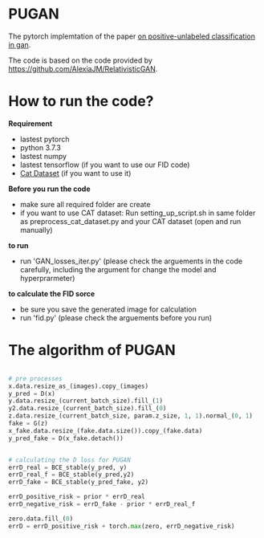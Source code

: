 # PUGAN

The pytorch implemtation of the paper [on positive-unlabeled classification in gan](https://arxiv.org/abs/2002.01136). 

The code is based on the code provided by https://github.com/AlexiaJM/RelativisticGAN.

# How to run the code?

**Requirement**
* lastest pytorch
* python 3.7.3
* lastest numpy
* lastest tensorflow (if you want to use our FID code)
* [Cat Dataset](http://academictorrents.com/details/c501571c29d16d7f41d159d699d0e7fb37092cbd) (if you want to use it)


**Before you run the code**
* make sure all required folder are create
* if you want to use CAT dataset: Run setting_up_script.sh in same folder as preprocess_cat_dataset.py and your CAT dataset (open and run manually)

**to run**
* run 'GAN_losses_iter.py' (please check the arguements in the code carefully, including the argument for change the model and hyperprarmeter)

**to calculate the FID sorce**
* be sure you save the generated image for calculation
* run 'fid.py' (please check the arguements before you run)

# The algorithm of PUGAN

```python

# pre processes
x.data.resize_as_(images).copy_(images)
y_pred = D(x)
y.data.resize_(current_batch_size).fill_(1)
y2.data.resize_(current_batch_size).fill_(0)
z.data.resize_(current_batch_size, param.z_size, 1, 1).normal_(0, 1)
fake = G(z)
x_fake.data.resize_(fake.data.size()).copy_(fake.data)
y_pred_fake = D(x_fake.detach())


# calculating the D loss for PUGAN
errD_real = BCE_stable(y_pred, y)
errD_real_f = BCE_stable(y_pred,y2)
errD_fake = BCE_stable(y_pred_fake, y2)

errD_positive_risk = prior * errD_real
errD_negative_risk = errD_fake - prior * errD_real_f

zero.data.fill_(0)
errD = errD_positive_risk + torch.max(zero, errD_negative_risk)
```
